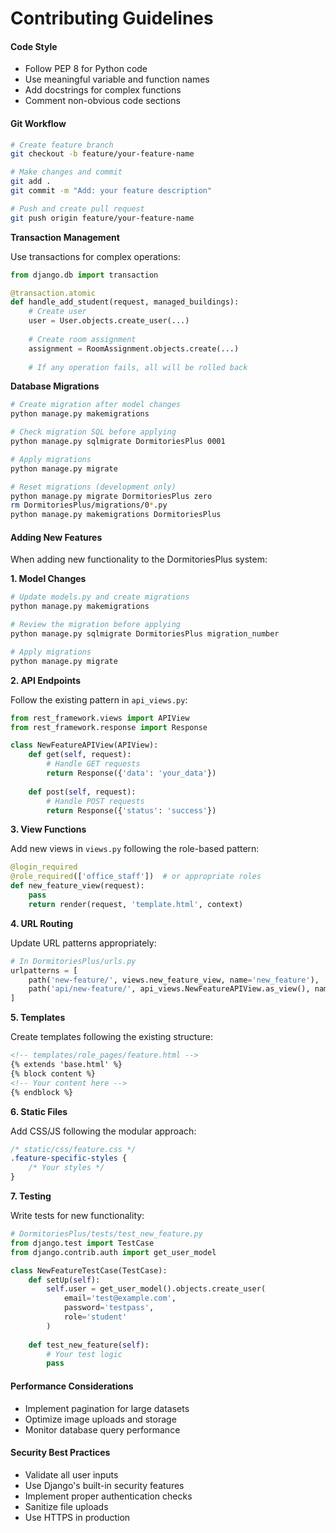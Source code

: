 # Contributing Guidelines

#### Code Style

* Follow PEP 8 for Python code
* Use meaningful variable and function names
* Add docstrings for complex functions
* Comment non-obvious code sections

#### Git Workflow

```bash
# Create feature branch
git checkout -b feature/your-feature-name

# Make changes and commit
git add .
git commit -m "Add: your feature description"

# Push and create pull request
git push origin feature/your-feature-name
```

**Transaction Management**

Use transactions for complex operations:

```python
from django.db import transaction

@transaction.atomic
def handle_add_student(request, managed_buildings):
    # Create user
    user = User.objects.create_user(...)
    
    # Create room assignment  
    assignment = RoomAssignment.objects.create(...)
    
    # If any operation fails, all will be rolled back
```

**Database Migrations**

```bash
# Create migration after model changes
python manage.py makemigrations 

# Check migration SQL before applying
python manage.py sqlmigrate DormitoriesPlus 0001

# Apply migrations
python manage.py migrate

# Reset migrations (development only)
python manage.py migrate DormitoriesPlus zero
rm DormitoriesPlus/migrations/0*.py
python manage.py makemigrations DormitoriesPlus
```

#### Adding New Features

When adding new functionality to the DormitoriesPlus system:

**1. Model Changes**

```python
# Update models.py and create migrations
python manage.py makemigrations

# Review the migration before applying
python manage.py sqlmigrate DormitoriesPlus migration_number

# Apply migrations
python manage.py migrate
```

**2. API Endpoints**

Follow the existing pattern in `api_views.py`:

```python
from rest_framework.views import APIView
from rest_framework.response import Response

class NewFeatureAPIView(APIView):
    def get(self, request):
        # Handle GET requests
        return Response({'data': 'your_data'})
    
    def post(self, request):
        # Handle POST requests
        return Response({'status': 'success'})
```

**3. View Functions**

Add new views in `views.py` following the role-based pattern:

```python
@login_required
@role_required(['office_staff'])  # or appropriate roles
def new_feature_view(request):
    pass
    return render(request, 'template.html', context)
```

**4. URL Routing**

Update URL patterns appropriately:

```python
# In DormitoriesPlus/urls.py
urlpatterns = [
    path('new-feature/', views.new_feature_view, name='new_feature'),
    path('api/new-feature/', api_views.NewFeatureAPIView.as_view(), name='api_new_feature'),
]
```

**5. Templates**

Create templates following the existing structure:

```html
<!-- templates/role_pages/feature.html -->
{% extends 'base.html' %}
{% block content %}
<!-- Your content here -->
{% endblock %}
```

**6. Static Files**

Add CSS/JS following the modular approach:

```css
/* static/css/feature.css */
.feature-specific-styles {
    /* Your styles */
}
```

**7. Testing**

Write tests for new functionality:

```python
# DormitoriesPlus/tests/test_new_feature.py
from django.test import TestCase
from django.contrib.auth import get_user_model

class NewFeatureTestCase(TestCase):
    def setUp(self):
        self.user = get_user_model().objects.create_user(
            email='test@example.com',
            password='testpass',
            role='student'
        )
    
    def test_new_feature(self):
        # Your test logic
        pass
```

#### Performance Considerations

* Implement pagination for large datasets
* Optimize image uploads and storage
* Monitor database query performance

#### Security Best Practices

* Validate all user inputs
* Use Django's built-in security features
* Implement proper authentication checks
* Sanitize file uploads
* Use HTTPS in production
